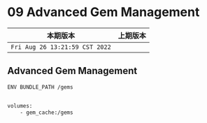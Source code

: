 # 09 Advanced Gem Management

|本期版本|上期版本
|:---:|:---:
`Fri Aug 26 13:21:59 CST 2022` |


## Advanced Gem Management

```bash
ENV BUNDLE_PATH /gems


volumes:
	- gem_cache:/gems
```